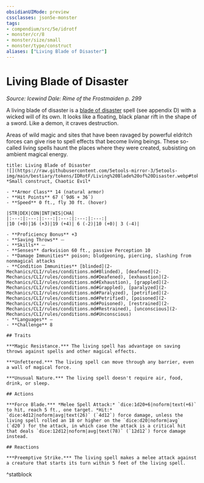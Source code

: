 ```yaml
---
obsidianUIMode: preview
cssclasses: json5e-monster
tags:
- compendium/src/5e/idrotf
- monster/cr/8
- monster/size/small
- monster/type/construct
aliases: ["Living Blade of Disaster"]
---
```

# Living Blade of Disaster
*Source: Icewind Dale: Rime of the Frostmaiden p. 299*  

A living blade of disaster is a [blade of disaster](2-Mechanics/CLI/spells/blade-of-disaster-tce.md) spell (see appendix D) with a wicked will of its own. It looks like a floating, black planar rift in the shape of a sword. Like a demon, it craves destruction.

Areas of wild magic and sites that have been ravaged by powerful eldritch forces can give rise to spell effects that become living beings. These so-called living spells haunt the places where they were created, subsisting on ambient magical energy.

```ad-statblock
title: Living Blade of Disaster
![](https://raw.githubusercontent.com/5etools-mirror-3/5etools-img/main/bestiary/tokens/IDRotF/Living%20Blade%20of%20Disaster.webp#token)
*Small construct, Chaotic Evil*

- **Armor Class** 14 (natural armor)
- **Hit Points** 67 (`9d6 + 36`)
- **Speed** 0 ft., fly 30 ft. (hover)

|STR|DEX|CON|INT|WIS|CHA|
|:---:|:---:|:---:|:---:|:---:|:---:|
|10 (+0)|16 (+3)|19 (+4)| 6 (-2)|10 (+0)| 3 (-4)|

- **Proficiency Bonus** +3
- **Saving Throws** ⏤
- **Skills** ⏤
- **Senses** darkvision 60 ft., passive Perception 10
- **Damage Immunities** poison; bludgeoning, piercing, slashing from nonmagical attacks
- **Condition Immunities** [blinded](2-Mechanics/CLI/rules/conditions.md#Blinded), [deafened](2-Mechanics/CLI/rules/conditions.md#Deafened), [exhaustion](2-Mechanics/CLI/rules/conditions.md#Exhaustion), [grappled](2-Mechanics/CLI/rules/conditions.md#Grappled), [paralyzed](2-Mechanics/CLI/rules/conditions.md#Paralyzed), [petrified](2-Mechanics/CLI/rules/conditions.md#Petrified), [poisoned](2-Mechanics/CLI/rules/conditions.md#Poisoned), [restrained](2-Mechanics/CLI/rules/conditions.md#Restrained), [unconscious](2-Mechanics/CLI/rules/conditions.md#Unconscious)
- **Languages** —
- **Challenge** 8

## Traits

***Magic Resistance.*** The living spell has advantage on saving throws against spells and other magical effects.

***Unfettered.*** The living spell can move through any barrier, even a wall of magical force.

***Unusual Nature.*** The living spell doesn't require air, food, drink, or sleep.

## Actions

***Force Blade.*** *Melee Spell Attack:* `dice:1d20+6|noform|text(+6)` to hit, reach 5 ft., one target. *Hit:* `dice:4d12|noform|avg|text(26)` (`4d12`) force damage, unless the living spell rolled an 18 or higher on the `dice:d20|noform|avg` (`d20`) for the attack, in which case the attack is a critical hit that deals `dice:12d12|noform|avg|text(78)` (`12d12`) force damage instead.

## Reactions

***Preemptive Strike.*** The living spell makes a melee attack against a creature that starts its turn within 5 feet of the living spell.
```
^statblock